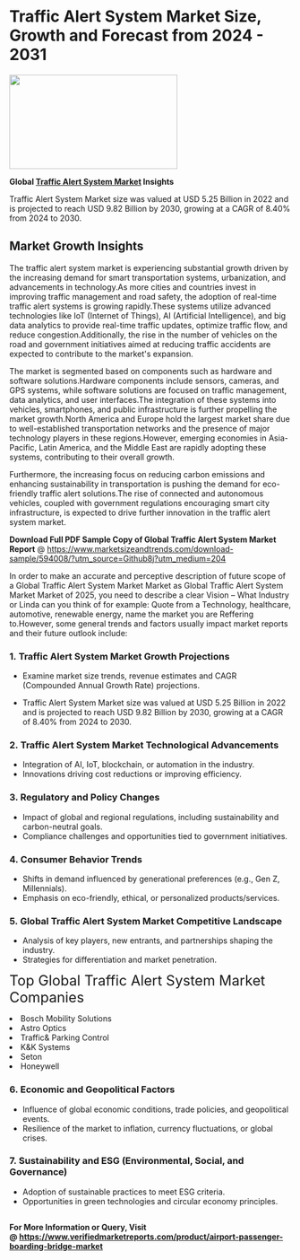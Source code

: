 <H1>Traffic Alert System Market Size, Growth and Forecast from 2024 - 2031</H1><img class="aligncenter size-medium wp-image-584254" src="https://thirdeyenews.in/wp-content/uploads/2024/09/Global-Market-Research-300x168.jpeg" alt="" width="300" height="168" /><p><strong>Global&nbsp;<a href="https://www.marketsizeandtrends.com/download-sample/594008/?utm_source=Github8j?utm_medium=204">Traffic Alert System Market</a> Insights</strong></p><p>Traffic Alert System Market size was valued at USD 5.25 Billion in 2022 and is projected to reach USD 9.82 Billion by 2030, growing at a CAGR of 8.40% from 2024 to 2030.</p><p><h2>Market Growth Insights</h2> <p>The traffic alert system market is experiencing substantial growth driven by the increasing demand for smart transportation systems, urbanization, and advancements in technology.As more cities and countries invest in improving traffic management and road safety, the adoption of real-time traffic alert systems is growing rapidly.These systems utilize advanced technologies like IoT (Internet of Things), AI (Artificial Intelligence), and big data analytics to provide real-time traffic updates, optimize traffic flow, and reduce congestion.Additionally, the rise in the number of vehicles on the road and government initiatives aimed at reducing traffic accidents are expected to contribute to the market's expansion.</p> <p>The market is segmented based on components such as hardware and software solutions.Hardware components include sensors, cameras, and GPS systems, while software solutions are focused on traffic management, data analytics, and user interfaces.The integration of these systems into vehicles, smartphones, and public infrastructure is further propelling the market growth.North America and Europe hold the largest market share due to well-established transportation networks and the presence of major technology players in these regions.However, emerging economies in Asia-Pacific, Latin America, and the Middle East are rapidly adopting these systems, contributing to their overall growth.</p> <p>Furthermore, the increasing focus on reducing carbon emissions and enhancing sustainability in transportation is pushing the demand for eco-friendly traffic alert solutions.The rise of connected and autonomous vehicles, coupled with government regulations encouraging smart city infrastructure, is expected to drive further innovation in the traffic alert system market.</p> <p><span class=""><strong>Download Full PDF Sample Copy of Global Traffic Alert System Market Report</strong> @ <a href="https://www.marketsizeandtrends.com/download-sample/594008/?utm_source=Github8j?utm_medium=204" target="_blank">https://www.marketsizeandtrends.com/download-sample/594008/?utm_source=Github8j?utm_medium=204</a></span></p><p>In order to make an accurate and perceptive description of future scope of a Global&nbsp;Traffic Alert System Market Market as Global&nbsp;Traffic Alert System Market Market of 2025, you need to describe a clear Vision &ndash; What Industry or Linda can you think of for example: Quote from a Technology, healthcare, automotive, renewable energy, name the market you are Reffering to.However, some general trends and factors usually impact market reports and their future outlook include:</p><h3>1.&nbsp;<strong>Traffic Alert System Market Growth Projections</strong></h3><ul><li>Examine market size trends, revenue estimates and CAGR (Compounded Annual Growth Rate) projections.</li><li><p>Traffic Alert System Market size was valued at USD 5.25 Billion in 2022 and is projected to reach USD 9.82 Billion by 2030, growing at a CAGR of 8.40% from 2024 to 2030.</p></li></ul><h3>2.&nbsp;<strong>Traffic Alert System Market Technological Advancements</strong></h3><ul><li>Integration of AI, IoT, blockchain, or automation in the industry.</li><li>Innovations driving cost reductions or improving efficiency.</li></ul><h3>3.&nbsp;<strong>Regulatory and Policy Changes</strong></h3><ul><li>Impact of global and regional regulations, including sustainability and carbon-neutral goals.</li><li>Compliance challenges and opportunities tied to government initiatives.</li></ul><h3>4.&nbsp;<strong>Consumer Behavior Trends</strong></h3><ul><li>Shifts in demand influenced by generational preferences (e.g., Gen Z, Millennials).</li><li>Emphasis on eco-friendly, ethical, or personalized products/services.</li></ul><h3>5.&nbsp;<strong>Global Traffic Alert System Market Competitive Landscape</strong></h3><ul><li>Analysis of key players, new entrants, and partnerships shaping the industry.</li><li>Strategies for differentiation and market penetration.</li></ul><p data-pm-slice="1 1 []"><span style="color: inherit; font-family: inherit; font-size: 25px;">Top Global Traffic Alert System Market Companies</span></p><div class="" data-test-id=""><p><li>Bosch Mobility Solutions</li><li> Astro Optics</li><li> Traffic& Parking Control</li><li> K&K Systems</li><li> Seton</li><li> Honeywell</li></p></div><h3>6.&nbsp;<strong>Economic and Geopolitical Factors</strong></h3><ul><li>Influence of global economic conditions, trade policies, and geopolitical events.</li><li>Resilience of the market to inflation, currency fluctuations, or global crises.</li></ul><h3>7.&nbsp;<strong>Sustainability and ESG (Environmental, Social, and Governance)</strong></h3><ul><li>Adoption of sustainable practices to meet ESG criteria.</li><li>Opportunities in green technologies and circular economy principles.</li></ul><h2><strong style="font-size: 14px;">For More Information or Query, Visit @&nbsp;</strong><a style="background-color: #ffffff; font-size: 14px;" href="https://www.marketsizeandtrends.com/report/traffic-alert-system-market/" target="_blank">https://www.verifiedmarketreports.com/product/airport-passenger-boarding-bridge-market</a></h2>